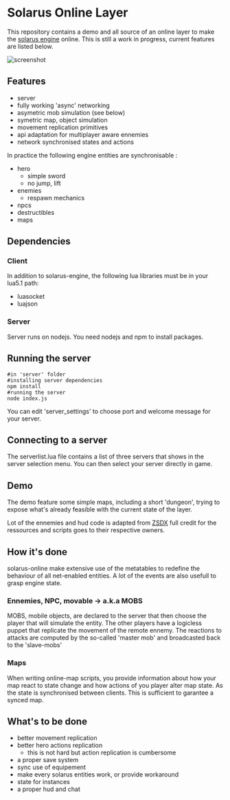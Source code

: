 # Solarus Online Layer

This repository contains a demo and all source of an online layer to make the [solarus engine](https://github.com/solarus-games/solarus) online. This is still a work in progress, current features are listed below.

![screenshot](https://github.com/stdgregwar/solarus-online/raw/master/screen1.png)

## Features

- server
- fully working 'async' networking
- asymetric mob simulation (see below)
- symetric map, object simulation
- movement replication primitives
- api adaptation for multiplayer aware ennemies
- network synchronised states and actions

In practice the following engine entities are synchronisable :
- hero
  - simple sword
  - no jump, lift
- enemies
  - respawn mechanics
- npcs
- destructibles
- maps

## Dependencies

### Client
In addition to solarus-engine, the following lua libraries must be in your lua5.1 path:
- luasocket
- luajson

### Server

Server runs on nodejs. You need nodejs and npm to install packages.

## Running the server

```
#in 'server' folder
#installing server dependencies
npm install
#running the server
node index.js
```

You can edit 'server_settings' to choose port and welcome message for your server.

## Connecting to a server

The serverlist.lua file contains a list of three servers that shows in the server
selection menu. You can then select your server directly in game.

## Demo

The demo feature some simple maps, including a short 'dungeon', trying to expose what's already feasible with
the current state of the layer.

Lot of the ennemies and hud code is adapted from [ZSDX](https://github.com/solarus-games/zsdx)
full credit for the ressources and scripts goes to their respective owners.

## How it's done

solarus-online make extensive use of the metatables to redefine the behaviour of
all net-enabled entities. A lot of the events are also usefull to grasp engine
state.

### Ennemies, NPC, movable -> a.k.a MOBS

MOBS, mobile objects, are declared to the server that then choose the player that
will simulate the entity. The other players have a logicless puppet that replicate
the movement of the remote ennemy. The reactions to attacks are computed by the
so-called 'master mob' and broadcasted back to the 'slave-mobs'

### Maps

When writing online-map scripts, you provide information about how your map react
to state change and how actions of you player alter map state. As the state is
synchronised between clients. This is sufficient to garantee a synced map.

## What's to be done
- better movement replication
- better hero actions replication
  - this is not hard but action replication is cumbersome
- a proper save system
- sync use of equipement
- make every solarus entities work, or provide workaround
- state for instances
- a proper hud and chat
